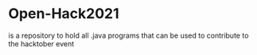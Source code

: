 # Open-Hack2021
is a repository to hold all .java programs that can be used to contribute to the hacktober event
